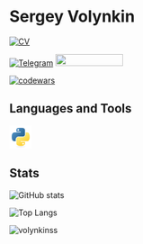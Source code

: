 <h1 align="left">Sergey Volynkin</h1>
<a href="volynkinss.github.io" target="_blank"><img src="https://is5-ssl.mzstatic.com/image/thumb/Purple123/v4/f7/d2/90/f7d2905e-75fc-4b60-03d2-43ae43224ade/AppIcon.png/1200x630bb.png"alt="CV"width="50" height="50"></a></p>
<a href="https://t.me/volynkin_s" target="_blank"><img src="https://img.shields.io/badge/-Telegram-0088cc?style=flat-square&logo=telegram" alt="Telegram"></a>
<a href="mailto:volynkin.s04@gmail.com" target="_blank"><img src="https://img.shields.io/badge/Google-Connect-brightgreen?style=for-the-badge&labelColor=black&logo=google"width="120" height="21"></a></p>
<a href="https://www.codewars.com/users/volynkinss" target="_blank"><img src="https://www.codewars.com/users/volynkinss/badges/large" alt="codewars"></a>


<h2 align="left">Languages and Tools</h2>

<p align="left"> 

<a href="https://www.python.org" target="_blank" rel="noreferrer"> <img src="https://raw.githubusercontent.com/devicons/devicon/master/icons/python/python-original.svg" alt="python" width="40" height="40"/> </a> 

<h2 align="left">Stats</h2>

![GitHub stats](https://github-readme-stats.vercel.app/api?username=volynkinss&show=reviews&show_icons=true&theme=dark)</p>
![Top Langs](https://github-readme-stats.vercel.app/api/top-langs/?username=volynkinss&size_weight=0.5&count_weight=0.5&hide=html&theme=tokyonight&layout=donut)</p>

<p align="left"> <img src="https://komarev.com/ghpvc/?username=volynkinss&label=Profile%20views&color=0e75b6&style=flat" alt="volynkinss" /> </p>
